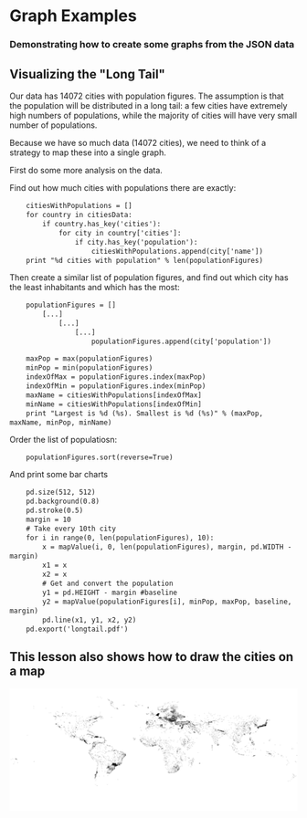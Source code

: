 # Graph Examples

### Demonstrating how to create some graphs from the JSON data

## Visualizing the "Long Tail"

Our data has 14072 cities with population figures. The assumption is that the population will be distributed in a long tail: a few cities have extremely high numbers of populations, while the majority of cities will have very small number of populations.

Because we have so much data (14072 cities), we need to think of a strategy to map these into a single graph.

First do some more analysis on the data.

Find out how much cities with populations there are exactly:

```
	citiesWithPopulations = []
	for country in citiesData:
		if country.has_key('cities'):
			for city in country['cities']:
				if city.has_key('population'):
					citiesWithPopulations.append(city['name'])
	print "%d cities with population" % len(populationFigures)
```

Then create a similar list of population figures, and find out which city has the least inhabitants and which has the most:

```
    populationFigures = []
        [...]
            [...]
                [...]
					populationFigures.append(city['population'])
```

```
	maxPop = max(populationFigures)
	minPop = min(populationFigures)
	indexOfMax = populationFigures.index(maxPop)
	indexOfMin = populationFigures.index(minPop)
	maxName = citiesWithPopulations[indexOfMax]
	minName = citiesWithPopulations[indexOfMin]
	print "Largest is %d (%s). Smallest is %d (%s)" % (maxPop, maxName, minPop, minName)
```

Order the list of populatiosn:

```
	populationFigures.sort(reverse=True)
```

And print some bar charts

```
	pd.size(512, 512)
	pd.background(0.8)
	pd.stroke(0.5)
	margin = 10
	# Take every 10th city
	for i in range(0, len(populationFigures), 10):
		x = mapValue(i, 0, len(populationFigures), margin, pd.WIDTH - margin)
        x1 = x
        x2 = x
		# Get and convert the population
		y1 = pd.HEIGHT - margin #baseline
	    y2 = mapValue(populationFigures[i], minPop, maxPop, baseline, margin)
		pd.line(x1, y1, x2, y2)
	pd.export('longtail.pdf')
```

## This lesson also shows how to draw the cities on a map

![worldmap.png](worldmap.png)